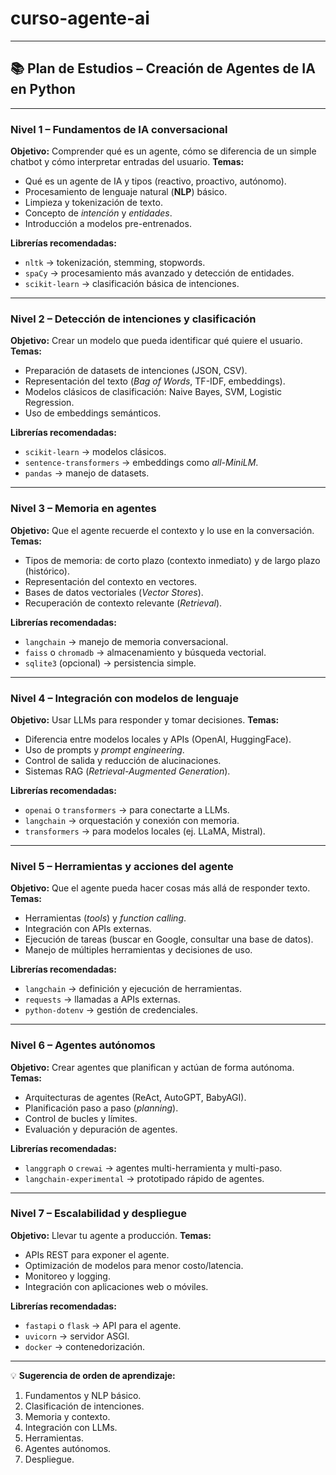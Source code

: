 # curso-agente-ai
---

## 📚 **Plan de Estudios – Creación de Agentes de IA en Python**

---

### **Nivel 1 – Fundamentos de IA conversacional**

**Objetivo:** Comprender qué es un agente, cómo se diferencia de un simple chatbot y cómo interpretar entradas del usuario.
**Temas:**

* Qué es un agente de IA y tipos (reactivo, proactivo, autónomo).
* Procesamiento de lenguaje natural (**NLP**) básico.
* Limpieza y tokenización de texto.
* Concepto de *intención* y *entidades*.
* Introducción a modelos pre-entrenados.

**Librerías recomendadas:**

* `nltk` → tokenización, stemming, stopwords.
* `spaCy` → procesamiento más avanzado y detección de entidades.
* `scikit-learn` → clasificación básica de intenciones.

---

### **Nivel 2 – Detección de intenciones y clasificación**

**Objetivo:** Crear un modelo que pueda identificar qué quiere el usuario.
**Temas:**

* Preparación de datasets de intenciones (JSON, CSV).
* Representación del texto (*Bag of Words*, TF-IDF, embeddings).
* Modelos clásicos de clasificación: Naive Bayes, SVM, Logistic Regression.
* Uso de embeddings semánticos.

**Librerías recomendadas:**

* `scikit-learn` → modelos clásicos.
* `sentence-transformers` → embeddings como *all-MiniLM*.
* `pandas` → manejo de datasets.

---

### **Nivel 3 – Memoria en agentes**

**Objetivo:** Que el agente recuerde el contexto y lo use en la conversación.
**Temas:**

* Tipos de memoria: de corto plazo (contexto inmediato) y de largo plazo (histórico).
* Representación del contexto en vectores.
* Bases de datos vectoriales (*Vector Stores*).
* Recuperación de contexto relevante (*Retrieval*).

**Librerías recomendadas:**

* `langchain` → manejo de memoria conversacional.
* `faiss` o `chromadb` → almacenamiento y búsqueda vectorial.
* `sqlite3` (opcional) → persistencia simple.

---

### **Nivel 4 – Integración con modelos de lenguaje**

**Objetivo:** Usar LLMs para responder y tomar decisiones.
**Temas:**

* Diferencia entre modelos locales y APIs (OpenAI, HuggingFace).
* Uso de prompts y *prompt engineering*.
* Control de salida y reducción de alucinaciones.
* Sistemas RAG (*Retrieval-Augmented Generation*).

**Librerías recomendadas:**

* `openai` o `transformers` → para conectarte a LLMs.
* `langchain` → orquestación y conexión con memoria.
* `transformers` → para modelos locales (ej. LLaMA, Mistral).

---

### **Nivel 5 – Herramientas y acciones del agente**

**Objetivo:** Que el agente pueda hacer cosas más allá de responder texto.
**Temas:**

* Herramientas (*tools*) y *function calling*.
* Integración con APIs externas.
* Ejecución de tareas (buscar en Google, consultar una base de datos).
* Manejo de múltiples herramientas y decisiones de uso.

**Librerías recomendadas:**

* `langchain` → definición y ejecución de herramientas.
* `requests` → llamadas a APIs externas.
* `python-dotenv` → gestión de credenciales.

---

### **Nivel 6 – Agentes autónomos**

**Objetivo:** Crear agentes que planifican y actúan de forma autónoma.
**Temas:**

* Arquitecturas de agentes (ReAct, AutoGPT, BabyAGI).
* Planificación paso a paso (*planning*).
* Control de bucles y límites.
* Evaluación y depuración de agentes.

**Librerías recomendadas:**

* `langgraph` o `crewai` → agentes multi-herramienta y multi-paso.
* `langchain-experimental` → prototipado rápido de agentes.

---

### **Nivel 7 – Escalabilidad y despliegue**

**Objetivo:** Llevar tu agente a producción.
**Temas:**

* APIs REST para exponer el agente.
* Optimización de modelos para menor costo/latencia.
* Monitoreo y logging.
* Integración con aplicaciones web o móviles.

**Librerías recomendadas:**

* `fastapi` o `flask` → API para el agente.
* `uvicorn` → servidor ASGI.
* `docker` → contenedorización.

---

💡 **Sugerencia de orden de aprendizaje:**

1. Fundamentos y NLP básico.
2. Clasificación de intenciones.
3. Memoria y contexto.
4. Integración con LLMs.
5. Herramientas.
6. Agentes autónomos.
7. Despliegue.